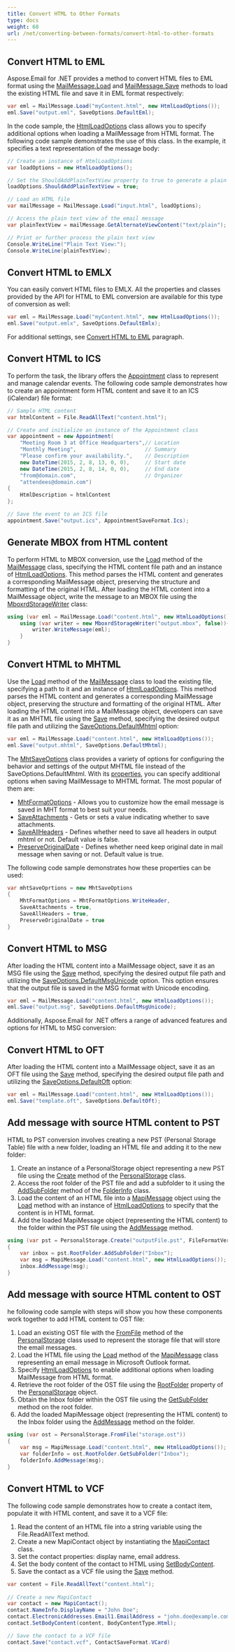 ```yaml
---
title: Convert HTML to Other Formats
type: docs
weight: 60
url: /net/converting-between-formats/convert-html-to-other-formats
---
```


## **Convert HTML to EML**

Aspose.Email for .NET provides a method to convert HTML files to EML format using the [MailMessage.Load](https://reference.aspose.com/email/net/aspose.email/mailmessage/load/#load_3) and [MailMessage.Save](https://reference.aspose.com/email/net/aspose.email/mailmessage/save/#save_3) methods to load the existing HTML file and save it in EML format respectively:


```cs
var eml = MailMessage.Load("myContent.html", new HtmlLoadOptions());
eml.Save("output.eml", SaveOptions.DefaultEml);
```

In the code sample, the [HtmlLoadOptions](https://reference.aspose.com/email/net/aspose.email/htmlloadoptions/#htmlloadoptions-class) class allows you to specify additional options when loading a MailMessage from HTML format. The following code sample demonstrates the use of this class. In the example, it specifies a text representation of the message body:

```cs
// Create an instance of HtmlLoadOptions
var loadOptions = new HtmlLoadOptions();

// Set the ShouldAddPlainTextView property to true to generate a plain text view along with HTML
loadOptions.ShouldAddPlainTextView = true;

// Load an HTML file
var mailMessage = MailMessage.Load("input.html", loadOptions);

// Access the plain text view of the email message
var plainTextView = mailMessage.GetAlternateViewContent("text/plain");

// Print or further process the plain text view
Console.WriteLine("Plain Text View:");
Console.WriteLine(plainTextView);
```

## **Convert HTML to EMLX**

You can easily convert HTML files to EMLX. All the properties and classes provided by the API for HTML to EML conversion are available for this type of conversion as well:

```cs
var eml = MailMessage.Load("myContent.html", new HtmlLoadOptions());
eml.Save("output.emlx", SaveOptions.DefaultEmlx);
```
For additional settings, see [Convert HTML to EML](#convert-html-to-eml) paragraph.

## **Convert HTML to ICS**

To perform the task, the library offers the [Appointment](https://reference.aspose.com/email/net/aspose.email.calendar/appointment/#appointment-class) class to represent and manage calendar events. The following code sample demonstrates how to create an appointment form HTML content and save it to an ICS (iCalendar) file format:

```cs
// Sample HTML content
var htmlContent = File.ReadAllText("content.html");

// Create and initialize an instance of the Appointment class
var appointment = new Appointment(
    "Meeting Room 3 at Office Headquarters",// Location
    "Monthly Meeting",                      // Summary
    "Please confirm your availability.",    // Description
    new DateTime(2015, 2, 8, 13, 0, 0),     // Start date
    new DateTime(2015, 2, 8, 14, 0, 0),     // End date
    "from@domain.com",                      // Organizer
    "attendees@domain.com")
{
    HtmlDescription = htmlContent
};

// Save the event to an ICS file
appointment.Save("output.ics", AppointmentSaveFormat.Ics);
```


## **Generate MBOX from HTML content**

To perform HTML to MBOX conversion, use the [Load](https://reference.aspose.com/email/net/aspose.email/mailmessage/load/#load_3) method of the [MailMessage](https://reference.aspose.com/email/net/aspose.email/mailmessage/#mailmessage-class) class, specifying the HTML content file path and an instance of [HtmlLoadOptions](https://reference.aspose.com/email/net/aspose.email/htmlloadoptions/). This method parses the HTML content and generates a corresponding MailMessage object, preserving the structure and formatting of the original HTML. After loading the HTML content into a MailMessage object, write the message to an MBOX file using the [MboxrdStorageWriter](https://reference.aspose.com/email/net/aspose.email.storage.mbox/mboxrdstoragewriter/#mboxrdstoragewriter-class) class:


```cs
using (var eml = MailMessage.Load("content.html", new HtmlLoadOptions())){
    using (var writer = new MboxrdStorageWriter("output.mbox", false)){
        writer.WriteMessage(eml);
    }
}
```

## **Convert HTML to MHTML**

Use the [Load](https://reference.aspose.com/email/net/aspose.email/mailmessage/load/#load_3) method of the [MailMessage](https://reference.aspose.com/email/net/aspose.email/mailmessage/#mailmessage-class) class to load the existing file, specifying a path to it and an instance of [HtmlLoadOptions](https://reference.aspose.com/email/net/aspose.email/htmlloadoptions/). This method parses the HTML content and generates a corresponding MailMessage object, preserving the structure and formatting of the original HTML. After loading the HTML content into a MailMessage object, developers can save it as an MHTML file using the [Save](https://reference.aspose.com/email/net/aspose.email/mailmessage/save/#save_3) method, specifying the desired output file path and utilizing the [SaveOptions.DefaultMhtml](https://reference.aspose.com/email/net/aspose.email/saveoptions/defaultmhtml/) option:

```cs
var eml = MailMessage.Load("content.html", new HtmlLoadOptions());
eml.Save("output.mhtml", SaveOptions.DefaultMhtml);
```

The [MhtSaveOptions](https://reference.aspose.com/email/net/aspose.email/mhtsaveoptions/#mhtsaveoptions-class) class provides a variety of options for configuring the behavior and settings of the output MHTML file instead of the SaveOptions.DefaultMhtml. With its [properties](https://reference.aspose.com/email/net/aspose.email/mhtsaveoptions/#properties), you can specify additional options when saving MailMessage to MHTML format.
The most popular of them are:

- [MhtFormatOptions](https://reference.aspose.com/email/net/aspose.email/mhtsaveoptions/mhtformatoptions/) - Allows you to customize how the email message is saved in MHT format to best suit your needs.
- [SaveAttachments](https://reference.aspose.com/email/net/aspose.email/mhtsaveoptions/saveattachments/) - Gets or sets a value indicating whether to save attachments.
- [SaveAllHeaders](https://reference.aspose.com/email/net/aspose.email/mhtsaveoptions/saveallheaders/) - Defines whether need to save all headers in output mhtml or not. Default value is false.
- [PreserveOriginalDate](https://reference.aspose.com/email/net/aspose.email/mhtsaveoptions/preserveoriginaldate/) - Defines whether need keep original date in mail message when saving or not. Default value is true.

The following code sample demonstrates how these properties can be used:

```cs
var mhtSaveOprtions = new MhtSaveOptions
{
    MhtFormatOptions = MhtFormatOptions.WriteHeader,
    SaveAttachments = true,
    SaveAllHeaders = true,
    PreserveOriginalDate = true
}
```

## **Convert HTML to MSG**

After loading the HTML content into a MailMessage object, save it as an MSG file using the [Save](https://reference.aspose.com/email/net/aspose.email/mailmessage/save/#save_3) method, specifying the desired output file path and utilizing the [SaveOptions.DefaultMsgUnicode](https://reference.aspose.com/email/net/aspose.email/saveoptions/defaultmsgunicode/) option. This option ensures that the output file is saved in the MSG format with Unicode encoding.

```cs
var eml = MailMessage.Load("content.html", new HtmlLoadOptions());
eml.Save("output.msg", SaveOptions.DefaultMsgUnicode);
```
Additionally, Aspose.Email for .NET offers a range of advanced features and options for HTML to MSG conversion:

## **Convert HTML to OFT**

After loading the HTML content into a MailMessage object, save it as an OFT file using the [Save](https://reference.aspose.com/email/net/aspose.email/mailmessage/save/#save_3) method, specifying the desired output file path and utilizing the [SaveOptions.DefaultOft](https://reference.aspose.com/email/net/aspose.email/saveoptions/defaultoft/) option:

```cs
var eml = MailMessage.Load("content.html", new HtmlLoadOptions());
eml.Save("template.oft", SaveOptions.DefaultOft);
```

## **Add message with source HTML content to PST**

HTML to PST conversion involves creating a new PST (Personal Storage Table) file with a new folder, loading an HTML file and adding it to the new folder:

1. Create an instance of a PersonalStorage object representing a new PST file using the [Create](https://reference.aspose.com/email/net/aspose.email.storage.pst/personalstorage/create/#create_4) method of the [PersonalStorage](https://reference.aspose.com/email/net/aspose.email.storage.pst/personalstorage/#personalstorage-class) class.
2. Access the root folder of the PST file and add a subfolder to it using the [AddSubFolder](https://reference.aspose.com/email/net/aspose.email.storage.pst/folderinfo/addsubfolder/#addsubfolder) method of the [FolderInfo](https://reference.aspose.com/email/net/aspose.email.storage.pst/folderinfo/#folderinfo-class) class.
3. Load the content of an HTML file into a [MapiMessage](https://reference.aspose.com/email/net/aspose.email.mapi/mapimessage/#mapimessage-class) object using the [Load](https://reference.aspose.com/email/net/aspose.email.mapi/mapimessage/load/#load_3) method with an instance of [HtmlLoadOptions](https://reference.aspose.com/email/net/aspose.email/htmlloadoptions/#htmlloadoptions-class) to specify that the content is in HTML format.
4. Add the loaded MapiMessage object (representing the HTML content) to the folder within the PST file using the [AddMessage](https://reference.aspose.com/email/net/aspose.email.storage.pst/folderinfo/addmessage/) method.

```cs
using (var pst = PersonalStorage.Create("outputFile.pst", FileFormatVersion.Unicode))
{ 
    var inbox = pst.RootFolder.AddSubFolder("Inbox");
    var msg = MapiMessage.Load("content.html", new HtmlLoadOptions());
    inbox.AddMessage(msg);
}
```

## **Add message with source HTML content to OST**

he following code sample with steps will show you how these components work together to add HTML content to OST file:

1. Load an existing OST file with the [FromFile](https://reference.aspose.com/email/net/aspose.email.storage.pst/personalstorage/fromfile/#fromfile) method of the [PersonalStorage](https://reference.aspose.com/email/net/aspose.email.storage.pst/personalstorage/#personalstorage-class) class used to represent the storage file that will store the email messages. 
2. Load the HTML file using the [Load](https://reference.aspose.com/email/net/aspose.email.mapi/mapimessage/load/#load_3) method of the [MapiMessage](https://reference.aspose.com/email/net/aspose.email.mapi/mapimessage/#mapimessage-class) class representing an email message in Microsoft Outlook format. 
3. Specify [HtmlLoadOptions](https://reference.aspose.com/email/net/aspose.email/htmlloadoptions/#htmlloadoptions-class) to enable additional options when loading MailMessage from HTML format.
4. Retrieve the root folder of the OST file using the [RootFolder](https://reference.aspose.com/email/net/aspose.email.storage.pst/personalstorage/rootfolder/) property of the [PersonalStorage](https://reference.aspose.com/email/net/aspose.email.storage.pst/personalstorage/#personalstorage-class) object.
5. Obtain the Inbox folder within the OST file using the [GetSubFolder](https://reference.aspose.com/email/net/aspose.email.storage.pst/folderinfo/getsubfolder/#getsubfolder) method on the root folder.
6. Add the loaded MapiMessage object (representing the HTML content) to the Inbox folder using the [AddMessage](https://reference.aspose.com/email/net/aspose.email.storage.pst/folderinfo/addmessage/) method on the folder.

```cs
using (var ost = PersonalStorage.FromFile("storage.ost"))
{
    var msg = MapiMessage.Load("content.html", new HtmlLoadOptions());
    var folderInfo = ost.RootFolder.GetSubFolder("Inbox");
    folderInfo.AddMessage(msg);
}
``` 

## **Convert HTML to VCF**

The following code sample demonstrates how to create a contact item, populate it with HTML content, and save it to a VCF file:

1. Read the content of an HTML file into a string variable using the File.ReadAllText method.
2. Create a new MapiContact object by instantiating the [MapiContact](https://reference.aspose.com/email/net/aspose.email.mapi/mapicontact/#mapicontact-class) class.
3. Set the contact properties: display name, email address.
4. Set the body content of the contact to HTML using [SetBodyContent](https://reference.aspose.com/email/net/aspose.email.mapi/mapicontact/setbodycontent/#setbodycontent).
5. Save the contact as a VCF file using the [Save](https://reference.aspose.com/email/net/aspose.email.mapi/mapicontact/save/#save_4) method.

```cs
var content = File.ReadAllText("content.html");
            
// Create a new MapiContact
var contact = new MapiContact();
contact.NameInfo.DisplayName = "John Doe";
contact.ElectronicAddresses.Email1.EmailAddress = "john.doe@example.com";
contact.SetBodyContent(content, BodyContentType.Html);

// Save the contact to a VCF file
contact.Save("contact.vcf", ContactSaveFormat.VCard)
```
